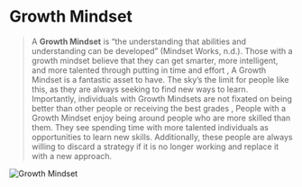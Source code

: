 # Growth Mindset
> A **Growth Mindset** is “the understanding that abilities and understanding can be developed” (Mindset Works, n.d.). Those with a growth mindset believe that they can get smarter, more intelligent, and more talented through putting in time and effort , A Growth Mindset is a fantastic asset to have. The sky’s the limit for people like this, as they are always seeking to find new ways to learn. Importantly, individuals with Growth Mindsets are not fixated on being better than other people or receiving the best grades , People with a Growth Mindset enjoy being around people who are more skilled than them. They see spending time with more talented individuals as opportunities to learn new skills. Additionally, these people are always willing to discard a strategy if it is no longer working and replace it with a new approach.


![Growth Mindset](https://www.techtello.com/wp-content/uploads/2020/06/fixed-mindset-vs-growth-mindset-chart.png)